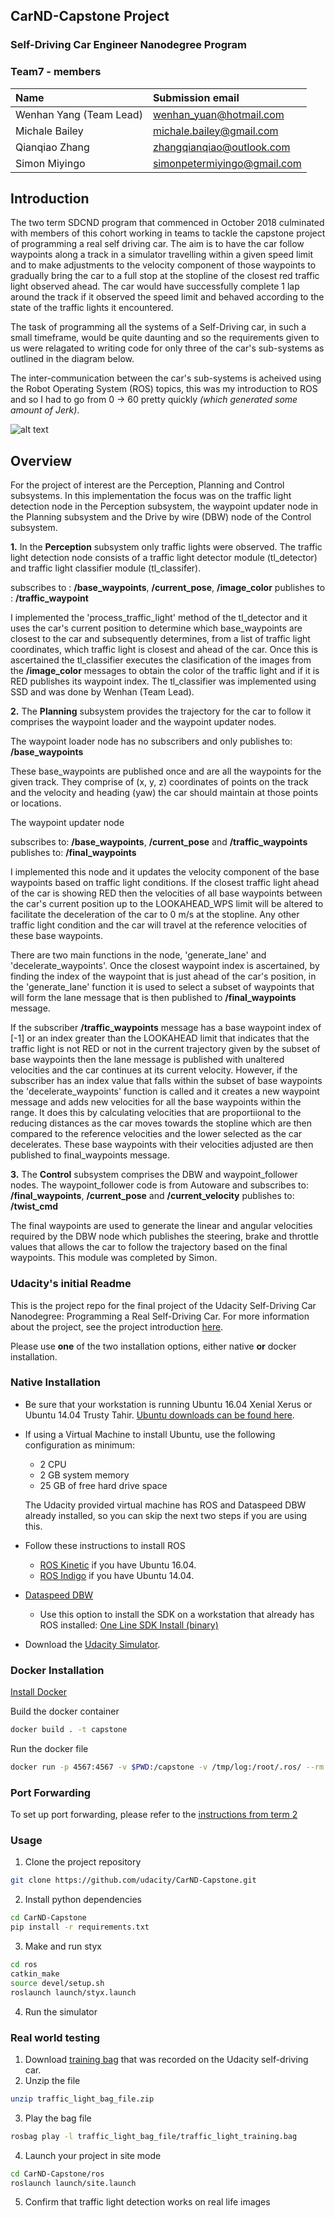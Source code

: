 ## CarND-Capstone Project
### Self-Driving Car Engineer Nanodegree Program

[//]: # (Image References)

[image1]:./imgs/capstone_ros_graph.png "ROS topics - Car sub-systems"

### Team7 - members

|Name                       	|Submission email         |
|:------------------------------|:------------------------|
|Wenhan Yang (Team Lead)    	| wenhan_yuan@hotmail.com | 
|Michale Bailey             	| michale.bailey@gmail.com|   
|Qianqiao Zhang             	| zhangqianqiao@outlook.com|
|Simon Miyingo              	|simonpetermiyingo@gmail.com| 

## Introduction

The two term SDCND program that commenced in October 2018 culminated with members of this cohort working in teams to tackle the capstone project of programming a real self driving car. The aim is to have the car follow waypoints along a track in a simulator travelling within a given speed limit and to make adjustments to the velocity component of those waypoints to gradually bring the car to a full stop at the stopline of the closest red traffic light observed ahead. The car would have successfully complete 1 lap around the track if it observed the speed limit and behaved according to the state of the traffic lights it encountered.

The task of programming all the systems of a Self-Driving car, in such a small timeframe,  would be quite daunting and so the requirements given to us were relagated to writing code for only three of the car's sub-systems as outlined in the diagram below.

The inter-communication between the car's sub-systems is acheived using the Robot Operating System (ROS) topics, this was my introduction to ROS and so I had to go from 0 -> 60 pretty quickly *(which generated some amount of Jerk)*. 

![alt text][image1]

## Overview

For the project of interest are the Perception, Planning and Control subsystems. In this implementation the focus was on the traffic light detection node in the Perception subsystem, the waypoint updater node in the Planning subsystem and the Drive by wire (DBW) node of the Control subsystem.

**1.** In the **Perception** subsystem only traffic lights were observed. The traffic light detection node consists of a traffic light detector module (tl_detector) and traffic light classifier module (tl_classifer).

subscribes to : **/base_waypoints**, **/current_pose**, **/image_color**
publishes to : **/traffic_waypoint** 

I implemented the 'process_traffic_light' method of the tl_detector and it uses the car's current position to determine which base_waypoints are closest to the car and subsequently determines, from a list of traffic light coordinates, which traffic light is closest and ahead of the car. Once this is ascertained the tl_classifier executes the clasification of the images from the **/image_color** messages to obtain the color of the traffic light and if it is RED publishes its waypoint index. The tl_classifier was implemented using SSD and was done by Wenhan (Team Lead).				

**2.** The **Planning** subsystem provides the trajectory for the car to follow it comprises the waypoint loader and the waypoint updater nodes.

The waypoint loader node has no subscribers and only publishes to: **/base_waypoints**

These base_waypoints are published once and are all the waypoints for the given track. They comprise of (x, y, z) coordinates of points on the track and the velocity and heading (yaw) the car should maintain at those points or locations.

The waypoint updater node

subscribes to: **/base_waypoints**, **/current_pose** and **/traffic_waypoints**
publishes to: **/final_waypoints**

I implemented this node and it updates the velocity component of the base waypoints based on traffic light conditions. If the closest traffic light ahead of the car is showing RED then the velocities of all base waypoints between the car's current position up to the LOOKAHEAD_WPS limit will be altered to facilitate the deceleration of the car to 0 m/s at the stopline. Any other traffic light condition and the car will travel at the reference velocities of these base waypoints.

There are two main functions in the node, 'generate_lane' and 'decelerate_waypoints'. Once the closest waypoint index is ascertained, by finding the index of the waypoint that is just ahead of the car's position, in the 'generate_lane' function it is used to select a subset of waypoints that will form the lane message that is then published to **/final_waypoints** message.

If the subscriber **/traffic_waypoints** message has a base waypoint index of [-1] or an index greater than the LOOKAHEAD limit that indicates that the traffic light is not RED or not in the current trajectory given by the subset of base waypoints then the lane message is published with unaltered velocities and the car continues at its current velocity. However, if the subscriber has an index value that falls within the subset of base waypoints the 'decelerate_waypoints' function is called and it creates a new waypoint message and adds new velocities for all the base waypoints within the range. It does this by calculating velocities that are proportiional to the reducing distances as the car moves towards the stopline which are then compared to the reference velocities and the lower selected as the car decelerates. These base waypoints with their velocities adjusted are then published to final_waypoints message.

**3.** The **Control** subsystem comprises the DBW and waypoint_follower nodes. The waypoint_follower code is from Autoware and 
subscribes to: **/final_waypoints**, **/current_pose** and **/current_velocity**
publishes to: **/twist_cmd**

The final waypoints are used to generate the linear and angular velocities required by the DBW node which publishes the steering, brake and throttle values that allows the car to follow the trajectory based on the final waypoints. This module was completed by Simon.

### Udacity's initial Readme

This is the project repo for the final project of the Udacity Self-Driving Car Nanodegree: Programming a Real Self-Driving Car. For more information about the project, see the project introduction [here](https://classroom.udacity.com/nanodegrees/nd013/parts/6047fe34-d93c-4f50-8336-b70ef10cb4b2/modules/e1a23b06-329a-4684-a717-ad476f0d8dff/lessons/462c933d-9f24-42d3-8bdc-a08a5fc866e4/concepts/5ab4b122-83e6-436d-850f-9f4d26627fd9).

Please use **one** of the two installation options, either native **or** docker installation.

### Native Installation

* Be sure that your workstation is running Ubuntu 16.04 Xenial Xerus or Ubuntu 14.04 Trusty Tahir. [Ubuntu downloads can be found here](https://www.ubuntu.com/download/desktop).
* If using a Virtual Machine to install Ubuntu, use the following configuration as minimum:
  * 2 CPU
  * 2 GB system memory
  * 25 GB of free hard drive space

  The Udacity provided virtual machine has ROS and Dataspeed DBW already installed, so you can skip the next two steps if you are using this.

* Follow these instructions to install ROS
  * [ROS Kinetic](http://wiki.ros.org/kinetic/Installation/Ubuntu) if you have Ubuntu 16.04.
  * [ROS Indigo](http://wiki.ros.org/indigo/Installation/Ubuntu) if you have Ubuntu 14.04.
* [Dataspeed DBW](https://bitbucket.org/DataspeedInc/dbw_mkz_ros)
  * Use this option to install the SDK on a workstation that already has ROS installed: [One Line SDK Install (binary)](https://bitbucket.org/DataspeedInc/dbw_mkz_ros/src/81e63fcc335d7b64139d7482017d6a97b405e250/ROS_SETUP.md?fileviewer=file-view-default)
* Download the [Udacity Simulator](https://github.com/udacity/CarND-Capstone/releases).

### Docker Installation
[Install Docker](https://docs.docker.com/engine/installation/)

Build the docker container
```bash
docker build . -t capstone
```

Run the docker file
```bash
docker run -p 4567:4567 -v $PWD:/capstone -v /tmp/log:/root/.ros/ --rm -it capstone
```

### Port Forwarding
To set up port forwarding, please refer to the [instructions from term 2](https://classroom.udacity.com/nanodegrees/nd013/parts/40f38239-66b6-46ec-ae68-03afd8a601c8/modules/0949fca6-b379-42af-a919-ee50aa304e6a/lessons/f758c44c-5e40-4e01-93b5-1a82aa4e044f/concepts/16cf4a78-4fc7-49e1-8621-3450ca938b77)

### Usage

1. Clone the project repository
```bash
git clone https://github.com/udacity/CarND-Capstone.git
```

2. Install python dependencies
```bash
cd CarND-Capstone
pip install -r requirements.txt
```
3. Make and run styx
```bash
cd ros
catkin_make
source devel/setup.sh
roslaunch launch/styx.launch
```
4. Run the simulator

### Real world testing
1. Download [training bag](https://s3-us-west-1.amazonaws.com/udacity-selfdrivingcar/traffic_light_bag_file.zip) that was recorded on the Udacity self-driving car.
2. Unzip the file
```bash
unzip traffic_light_bag_file.zip
```
3. Play the bag file
```bash
rosbag play -l traffic_light_bag_file/traffic_light_training.bag
```
4. Launch your project in site mode
```bash
cd CarND-Capstone/ros
roslaunch launch/site.launch
```
5. Confirm that traffic light detection works on real life images

